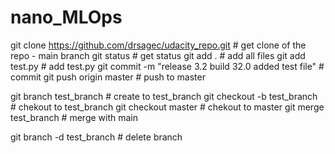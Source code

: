 # nano_MLOps

git clone https://github.com/drsagec/udacity_repo.git  # get clone of the repo - main branch
git status # get status
git add . # add all files 
git add test.py # add test.py
git commit -m "release 3.2 build 32.0 added test file"  # commit
git push origin master  # push to master 

git branch test_branch  # create to test_branch 
git checkout -b test_branch # chekout to test_branch 
git checkout master  # chekout to master 
git merge test_branch # merge with main 

git branch -d test_branch # delete branch 